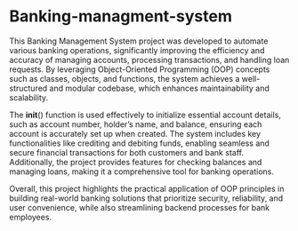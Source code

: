 # Banking-managment-system
This Banking Management System project was developed to automate various banking operations, significantly improving the efficiency and accuracy of managing accounts, processing transactions, and handling loan requests. By leveraging Object-Oriented Programming (OOP) concepts such as classes, objects, and functions, the system achieves a well-structured and modular codebase, which enhances maintainability and scalability.

The __init__() function is used effectively to initialize essential account details, such as account number, holder’s name, and balance, ensuring each account is accurately set up when created. The system includes key functionalities like crediting and debiting funds, enabling seamless and secure financial transactions for both customers and bank staff. Additionally, the project provides features for checking balances and managing loans, making it a comprehensive tool for banking operations.

Overall, this project highlights the practical application of OOP principles in building real-world banking solutions that prioritize security, reliability, and user convenience, while also streamlining backend processes for bank employees.
